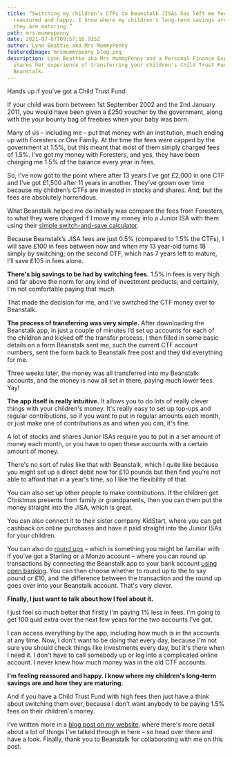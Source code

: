 ```yaml
---
title: “Switching my children’s CTFs to Beanstalk JISAs has left me feeling
  reassured and happy. I know where my children's long-term savings are and how
  they are maturing.”
path: mrs-mummypenny
date: 2021-07-07T09:57:16.935Z
author: Lynn Beattie aka Mrs MummyPenny
featuredImage: mrsmummypenny_blog.png
description: Lynn Beattie aka Mrs MummyPenny and a Personal Finance Expert,
  shares her experience of transferring your children's Child Trust Funds to
  Beanstalk.
---
```

Hands up if you've got a Child Trust Fund. 

If your child was born between 1st September 2002 and the 2nd January 2011, you would have been given a £250 voucher by the government, along with the your bounty bag of freebies when your baby was born. 

Many of us – including me – put that money with an institution, much ending up with Foresters or One Family. At the time the fees were capped by the government at 1.5%, but this meant that most of them simply charged fees of 1.5%. I've got my money with Foresters, and yes, they have been charging me 1.5% of the balance every year in fees. 

So, I've now got to the point where after 13 years I've got £2,000 in one CTF and I've got £1,500 after 11 years in another. They’ve grown over time because my children’s CTFs are invested in stocks and shares. And, but the fees are absolutely horrendous. 

What Beanstalk helped me do initially was compare the fees from Foresters, to what they were charged if I move my money into a Junior ISA with them using their [simple switch-and-save calculator](https://beanstalkapp.co.uk/switch-and-save).

Because Beanstalk’s JISA fees are just 0.5% (compared to 1.5% the CTFs), I will save £100 in fees between now and when my 13 year-old turns 18 simply by switching; on the second CTF, which has 7 years left to mature, I’ll save £105 in fees alone. 

**There's big savings to be had by switching fees.** 1.5% in fees is very high and far above the norm for any kind of investment products; and certainly, I'm not comfortable paying that much. 

That made the decision for me, and I've switched the CTF money over to Beanstalk. 

**The process of transferring was very simple.** After downloading the Beanstalk app, in just a couple of minutes I’d set up accounts for each of the children and kicked off the transfer process. I then filled in some basic details on a form Beanstalk sent me, such the current CTF account numbers, sent the form back to Beanstalk free post and they did everything for me. 

Three weeks later, the money was all transferred into my Beanstalk accounts, and the money is now all set in there, paying much lower fees. Yay!

**The app itself is really intuitive.** It allows you to do lots of really clever things with your children's money. It's really easy to set up top-ups and regular contributions, so if you want to put in regular amounts each month, or just make one of contributions as and when you can, it's fine. 

A lot of stocks and shares Junior ISAs require you to put in a set amount of money each month, or you have to open these accounts with a certain amount of money. 

There's no sort of rules like that with Beanstalk, which I quite like because you might set up a direct debit now for £10 pounds but then find you’re not able to afford that in a year's time, so I like the flexibility of that. 

You can also set up other people to make contributions. If the children get Christmas presents from family or grandparents, then you can them put the money straight into the JISA, which is great. 

You can also connect it to their sister company KidStart, where you can get cashback on online purchases and have it paid straight into the Junior ISAs for your children. 

You can also do [round ups](https://beanstalkapp.co.uk/articles/how-round-ups-work) – which is something you might be familiar with if you've got a Starling or a Monzo account – where you can round up transactions by connecting the Beanstalk app to your bank account [using open banking](https://beanstalkapp.co.uk/blog/what-is-open-banking). You can then choose whether to round up to the to say pound or £10, and the difference between the transaction and the round up goes over into your Beanstalk account. That's very clever. 

**Finally, I just want to talk about how I feel about it.**

I just feel so much better that firstly I'm paying 1% less in fees. I'm going to get 100 quid extra over the next few years for the two accounts I've got. 

I can access everything by the app, including how much is in the accounts at any time. Now, I don't want to be doing that every day, because I'm not sure you should check things like investments every day, but it's there when I need it. I don't have to call somebody up or log into a complicated online account. I never knew how much money was in the old CTF accounts.

**I'm feeling reassured and happy. I know where my children's long-term savings are and how they are maturing.**

And if you have a Child Trust Fund with high fees then just have a think about switching them over, because I don't want anybody to be paying 1.5% fees on their children's money.

I’ve written more in a [blog post on my website](https://www.mrsmummypenny.co.uk/review-transferring-a-child-trust-fund-to-a-junior-isa-beanstalk/), where there's more detail about a lot of things I've talked through in here – so head over there and have a look. Finally, thank you to Beanstalk for collaborating with me on this post.
